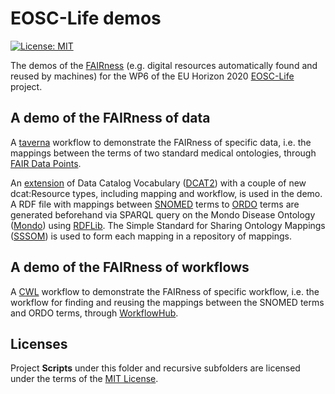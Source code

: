 # EOSC-Life demos
[![License: MIT](https://img.shields.io/badge/License-MIT-yellow.svg)](https://opensource.org/licenses/MIT)

The demos of the [FAIRness](https://www.go-fair.org/fair-principles/) (e.g. digital resources automatically found and reused by machines) for the WP6 of the EU Horizon 2020 [EOSC-Life](https://www.eosc-life.eu/) project.

## A demo of the FAIRness of data 

A [taverna](http://www.taverna.org.uk/download/workbench/) workflow to demonstrate the FAIRness of specific data, i.e. the mappings between the terms of two standard medical ontologies, through [FAIR Data Points](https://github.com/FAIRDataTeam/FAIRDataPoint-Spec). 

An [extension](https://github.com/LUMC-BioSemantics/dcat-extension/) of Data Catalog Vocabulary ([DCAT2](https://www.w3.org/TR/vocab-dcat-2
)) with a couple of new dcat:Resource types, including mapping and workflow, is used in the demo. A RDF file with mappings between [SNOMED](https://bioportal.bioontology.org/ontologies/SNOMEDCT) terms to [ORDO](https://bioportal.bioontology.org/ontologies/ORDO) terms are generated beforehand via SPARQL query on the Mondo Disease Ontology ([Mondo](https://mondo.monarchinitiative.org/)) using [RDFLib](https://github.com/RDFLib/rdflib
). The Simple Standard for Sharing Ontology Mappings ([SSSOM](https://github.com/mapping-commons/SSSOM)) is used to form each mapping in a repository of mappings. 
  
## A demo of the FAIRness of workflows 

A [CWL](https://www.commonwl.org/) workflow to demonstrate the FAIRness of specific workflow, i.e. the workflow for finding and reusing the mappings between the SNOMED terms and ORDO terms, through [WorkflowHub](https://workflowhub.eu/).

## Licenses
Project **Scripts** under this folder and recursive subfolders are licensed under the terms of the [MIT License](LICENSE).
